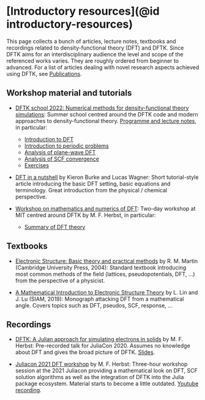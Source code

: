 # [Introductory resources](@id introductory-resources)

This page collects a bunch of articles, lecture notes, textbooks and recordings
related to density-functional theory (DFT) and DFTK.
Since DFTK aims for an interdisciplinary audience the
level and scope of the referenced works varies.
They are roughly ordered from beginner to advanced.
For a list of articles dealing with novel research aspects achieved using DFTK,
see [Publications](@ref).

## Workshop material and tutorials
- [DFTK school 2022: Numerical methods for density-functional theory simulations](https://school2022.dftk.org):
  Summer school centred around the DFTK code and modern approaches to density-functional theory.
  [Programme and lecture notes](https://school2022.dftk.org), in particular:
    * [Introduction to DFT](https://school2022.dftk.org/assets/Fromager_DFT.pdf)
    * [Introduction to periodic problems](https://school2022.dftk.org/assets/Bruneval_Solid_State_Planewave.pdf)
    * [Analysis of plane-wave DFT](https://school2022.dftk.org/assets/Cances_PlaneWave_DFT.pdf)
    * [Analysis of SCF convergence](https://github.com/mfherbst/dftk-workshop-material/tree/master/Lectures_Day2_Michael_Herbst)
    * [Exercises](https://github.com/mfherbst/dftk-workshop-material/tree/master/Exercises)

- [DFT in a nutshell](https://doi.org/10.1002/qua.24259) by Kieron Burke and Lucas Wagner:
  Short tutorial-style article introducing the basic DFT setting, basic equations and terminology.
  Great introduction from the physical / chemical perspective.

- [Workshop on mathematics and numerics of DFT](https://michael-herbst.com/teaching/2022-mit-workshop-dftk/):
  Two-day workshop at MIT centred around DFTK by M. F. Herbst, in particular:
    * [Summary of DFT theory](https://michael-herbst.com/teaching/2022-mit-workshop-dftk/2022-mit-workshop-dftk/DFT_Theory.pdf)

## Textbooks
- [Electronic Structure: Basic theory and practical methods](https://doi.org/10.1017/CBO9780511805769)
  by R. M. Martin (Cambridge University Press, 2004):
  Standard textbook introducing
  most common methods of the field (lattices, pseudopotentials, DFT, ...)
  from the perspective of a physicist.

- [A Mathematical Introduction to Electronic Structure Theory](http://dx.doi.org/10.1137/1.9781611975802)
  by L. Lin and J. Lu (SIAM, 2019):
  Monograph attacking DFT from a mathematical angle.
  Covers topics such as DFT, pseudos, SCF, response, ...

## Recordings
- [DFTK: A Julian approach for simulating electrons in solids](https://www.youtube.com/watch?v=-RomkxjlIcQ) by M. F. Herbst:
  Pre-recorded talk for JuliaCon 2020.
  Assumes no knowledge about DFT and gives the broad picture of DFTK.
  [Slides](https://michael-herbst.com/talks/2020.07.29_juliacon_dftk.pdf).

- [Juliacon 2021 DFT workshop](https://github.com/mfherbst/juliacon_dft_workshop) by M. F. Herbst:
  Three-hour workshop session at the 2021 Juliacon providing a mathematical look on
  DFT, SCF solution algorithms as well as the integration of DFTK into the Julia
  package ecosystem. Material starts to become a little outdated.
  [Youtube recording](https://www.youtube.com/watch?v=HvpPMWVm8aw).
